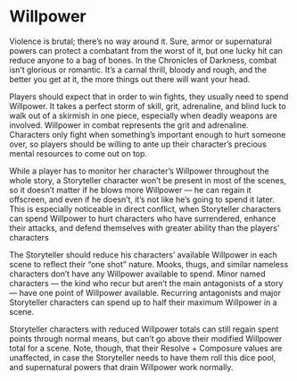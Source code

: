 # Willpower

Violence is brutal; there’s no way around it. Sure, armor
or supernatural powers can protect a combatant from the
worst of it, but one lucky hit can reduce anyone to a bag of
bones. In the Chronicles of Darkness, combat isn’t glorious
or romantic. It’s a carnal thrill, bloody and rough, and the
better you get at it, the more things out there will want your
head.

Players should expect that in order to win fights, they
usually need to spend Willpower. It takes a perfect
storm of skill, grit, adrenaline, and blind luck to walk out of a
skirmish in one piece, especially when deadly weapons are involved. Willpower in combat represents the grit and adrenaline.
Characters only fight when something’s important enough
to hurt someone over, so players should be willing to ante up
their character’s precious mental resources to come out on top.

While a player has to monitor her character’s Willpower
throughout the whole story, a Storyteller character won’t
be present in most of the scenes, so it doesn’t matter if he
blows more Willpower — he can regain it offscreen, and even
if he doesn’t, it’s not like he’s going to spend it later. This
is especially noticeable in direct conflict, when Storyteller
characters can spend Willpower to hurt characters who have
surrendered, enhance their attacks, and defend themselves
with greater ability than the players’ characters

The Storyteller should reduce his characters’ available
Willpower in each scene to reflect their “one shot” nature. Mooks, thugs, and similar nameless characters don’t have any
Willpower available to spend. Minor named characters — the
kind who recur but aren’t the main antagonists of a story —
have one point of Willpower available. Recurring antagonists
and major Storyteller characters can spend up to half their
maximum Willpower in a scene. 

Storyteller characters with reduced Willpower totals can
still regain spent points through normal means, but can’t
go above their modified Willpower total for a scene. Note,
though, that their Resolve + Composure values are unaffected,
in case the Storyteller needs to have them roll this dice pool,
and supernatural powers that drain Willpower work normally.